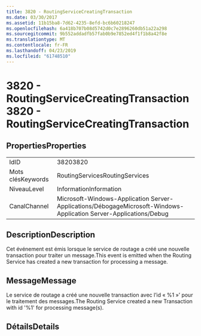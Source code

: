 ```yaml
---
title: 3820 - RoutingServiceCreatingTransaction
ms.date: 03/30/2017
ms.assetid: 11b15ba8-7d62-4235-8efd-bc6b60218247
ms.openlocfilehash: 6a418b707b08d5742d0c7e2896260db51a22a298
ms.sourcegitcommit: 9b552addadfb57fab0b9e7852ed4f1f1b8a42f8e
ms.translationtype: MT
ms.contentlocale: fr-FR
ms.lasthandoff: 04/23/2019
ms.locfileid: "61748510"
---
```

# <a name="3820---routingservicecreatingtransaction"></a><span data-ttu-id="66b41-102">3820 - RoutingServiceCreatingTransaction</span><span class="sxs-lookup"><span data-stu-id="66b41-102">3820 - RoutingServiceCreatingTransaction</span></span>
## <a name="properties"></a><span data-ttu-id="66b41-103">Properties</span><span class="sxs-lookup"><span data-stu-id="66b41-103">Properties</span></span>  
  
|||  
|-|-|  
|<span data-ttu-id="66b41-104">Id</span><span class="sxs-lookup"><span data-stu-id="66b41-104">ID</span></span>|<span data-ttu-id="66b41-105">3820</span><span class="sxs-lookup"><span data-stu-id="66b41-105">3820</span></span>|  
|<span data-ttu-id="66b41-106">Mots clés</span><span class="sxs-lookup"><span data-stu-id="66b41-106">Keywords</span></span>|<span data-ttu-id="66b41-107">RoutingServices</span><span class="sxs-lookup"><span data-stu-id="66b41-107">RoutingServices</span></span>|  
|<span data-ttu-id="66b41-108">Niveau</span><span class="sxs-lookup"><span data-stu-id="66b41-108">Level</span></span>|<span data-ttu-id="66b41-109">Information</span><span class="sxs-lookup"><span data-stu-id="66b41-109">Information</span></span>|  
|<span data-ttu-id="66b41-110">Canal</span><span class="sxs-lookup"><span data-stu-id="66b41-110">Channel</span></span>|<span data-ttu-id="66b41-111">Microsoft-Windows-Application Server-Applications/Débogage</span><span class="sxs-lookup"><span data-stu-id="66b41-111">Microsoft-Windows-Application Server-Applications/Debug</span></span>|  
  
## <a name="description"></a><span data-ttu-id="66b41-112">Description</span><span class="sxs-lookup"><span data-stu-id="66b41-112">Description</span></span>  
 <span data-ttu-id="66b41-113">Cet événement est émis lorsque le service de routage a créé une nouvelle transaction pour traiter un message.</span><span class="sxs-lookup"><span data-stu-id="66b41-113">This event is emitted when the Routing Service has created a new transaction for processing a message.</span></span>  
  
## <a name="message"></a><span data-ttu-id="66b41-114">Message</span><span class="sxs-lookup"><span data-stu-id="66b41-114">Message</span></span>  
 <span data-ttu-id="66b41-115">Le service de routage a créé une nouvelle transaction avec l’id « %1 »’ pour le traitement des messages.</span><span class="sxs-lookup"><span data-stu-id="66b41-115">The Routing Service created a new Transaction with id '%1' for processing message(s).</span></span>  
  
## <a name="details"></a><span data-ttu-id="66b41-116">Détails</span><span class="sxs-lookup"><span data-stu-id="66b41-116">Details</span></span>
